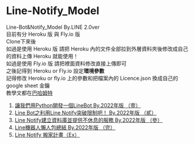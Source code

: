 # Line-Notify_Model
Line-Bot&Notify_Model By.LINE 2.0ver </br>
目前有分 Heroku 版 與 Fly.io 版 </br>
Clone下來後</br>
如過是使用 Heroku 版 請把 Heroku 內的文件全部拉到外層資料夾後修改成自己的資料上傳 Heroku 就能使用！</br>
如過是使用 Fly.io 版 請把裡面資料修改直接上傳即可</br>
之後記得到 Heroku or Fly.io 設定**環境參數** </br>
記得修改 Heroku or fly.io 上的參數和把檔案內的 Licence.json 換成自己的 google sheet 金鑰 </br>
教學文都在[巴哈姆特](https://home.gamer.com.tw/creation.php?owner=az7899603)  </br>
1. [讓我們用Python開發一個LineBot By.2022年版 （壹）](https://home.gamer.com.tw/creationDetail.php?sn=5371283)  </br>
2. [Line Bot之利用Line Notify突破限制吧！ By.2022年版 （貳）](https://home.gamer.com.tw/creationDetail.php?sn=5376576)  </br>
3. [Line Notify建立資料庫並提供不休息的服務 By.2022年版 （參）](https://home.gamer.com.tw/creationDetail.php?sn=5382054)  </br>
4. [Line機器人懶人包總結 By.2022年版 （完）](https://home.gamer.com.tw/creationDetail.php?sn=5466820)  </br>
5. [Line Notify 搬家計畫（Ex）](https://home.gamer.com.tw/creationDetail.php?sn=5570447)  </br>
